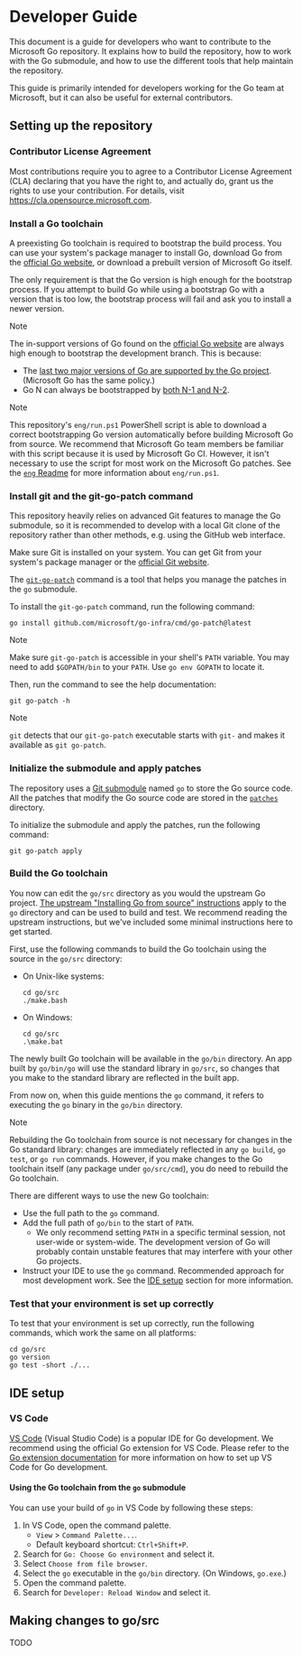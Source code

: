 # Developer Guide

This document is a guide for developers who want to contribute to the Microsoft Go repository.
It explains how to build the repository, how to work with the Go submodule, and how to use the different tools that help maintain the repository.

This guide is primarily intended for developers working for the Go team at Microsoft, but it can also be useful for external contributors.

## Setting up the repository

### Contributor License Agreement

Most contributions require you to agree to a Contributor License Agreement (CLA) declaring that you have the right to, and actually do, grant us the rights to use your contribution.
For details, visit https://cla.opensource.microsoft.com.

### Install a Go toolchain

A preexisting Go toolchain is required to bootstrap the build process.
You can use your system's package manager to install Go, download Go from the [official Go website](https://golang.org/dl/), or download a prebuilt version of Microsoft Go itself.

The only requirement is that the Go version is high enough for the bootstrap process.
If you attempt to build Go while using a bootstrap Go with a version that is too low, the bootstrap process will fail and ask you to install a newer version.

> [!NOTE]
> The in-support versions of Go found on the [official Go website](https://golang.org/dl/) are always high enough to bootstrap the development branch.
> This is because:
> * The [last two major versions of Go are supported by the Go project](https://go.dev/s/release#release-maintenance). (Microsoft Go has the same policy.)
> * Go N can always be bootstrapped by [both N-1 and N-2](https://tip.golang.org/doc/install/source#go14).

> [!NOTE]
> This repository's `eng/run.ps1` PowerShell script is able to download a correct bootstrapping Go version automatically before building Microsoft Go from source.
> We recommend that Microsoft Go team members be familiar with this script because it is used by Microsoft Go CI.
> However, it isn't necessary to use the script for most work on the Microsoft Go patches.
> See the [`eng` Readme](/eng/README.md) for more information about `eng/run.ps1`.

### Install git and the git-go-patch command

This repository heavily relies on advanced Git features to manage the Go submodule, so it is recommended to develop with a local Git clone of the repository rather than other methods, e.g. using the GitHub web interface.

Make sure Git is installed on your system.
You can get Git from your system's package manager or the [official Git website](https://git-scm.com/downloads).

The [`git-go-patch`](https://github.com/microsoft/go-infra/tree/main/cmd/git-go-patch) command is a tool that helps you manage the patches in the `go` submodule.

To install the `git-go-patch` command, run the following command:

```
go install github.com/microsoft/go-infra/cmd/go-patch@latest
```

> [!NOTE]
> Make sure `git-go-patch` is accessible in your shell's `PATH` variable.
> You may need to add `$GOPATH/bin` to your `PATH`. Use `go env GOPATH` to locate it.

Then, run the command to see the help documentation:

```
git go-patch -h
```

> [!NOTE]
> `git` detects that our `git-go-patch` executable starts with `git-` and makes it available as `git go-patch`.

### Initialize the submodule and apply patches

The repository uses a [Git submodule](https://git-scm.com/book/en/v2/Git-Tools-Submodules) named `go` to store the Go source code.
All the patches that modify the Go source code are stored in the [`patches`](../../patches) directory.

To initialize the submodule and apply the patches, run the following command:

```
git go-patch apply
```

### Build the Go toolchain

You now can edit the `go/src` directory as you would the upstream Go project.
[The upstream "Installing Go from source" instructions](https://go.dev/doc/install/source) apply to the `go` directory and can be used to build and test.
We recommend reading the upstream instructions, but we've included some minimal instructions here to get started.

First, use the following commands to build the Go toolchain using the source in the `go/src` directory:

- On Unix-like systems:
    ```
    cd go/src
    ./make.bash
    ```

- On Windows:
    ```
    cd go/src
    .\make.bat
    ```

The newly built Go toolchain will be available in the `go/bin` directory.
An app built by `go/bin/go` will use the standard library in `go/src`, so changes that you make to the standard library are reflected in the built app.

From now on, when this guide mentions the `go` command, it refers to executing the `go` binary in the `go/bin` directory.

> [!NOTE]
> Rebuilding the Go toolchain from source is not necessary for changes in the Go standard library: changes are immediately reflected in any `go build`, `go test`, or `go run` commands.
> However, if you make changes to the Go toolchain itself (any package under `go/src/cmd`), you do need to rebuild the Go toolchain.

There are different ways to use the new Go toolchain:

- Use the full path to the `go` command.
- Add the full path of `go/bin` to the start of `PATH`.
  - We only recommend setting `PATH` in a specific terminal session, not user-wide or system-wide. The development version of Go will probably contain unstable features that may interfere with your other Go projects.
- Instruct your IDE to use the `go` command. Recommended approach for most development work. See the [IDE setup](#ide-setup) section for more information.

### Test that your environment is set up correctly

To test that your environment is set up correctly, run the following commands, which work the same on all platforms:

```
cd go/src
go version
go test -short ./...
```

## IDE setup

### VS Code

[VS Code](https://code.visualstudio.com/) (Visual Studio Code) is a popular IDE for Go development.
We recommend using the official Go extension for VS Code.
Please refer to the [Go extension documentation](https://code.visualstudio.com/docs/languages/go) for more information on how to set up VS Code for Go development.

#### Using the Go toolchain from the `go` submodule

You can use your build of `go` in VS Code by following these steps:

1. In VS Code, open the command palette.
    - `View` > `Command Palette...`.
    - Default keyboard shortcut: `Ctrl+Shift+P`.
1. Search for `Go: Choose Go environment` and select it.
1. Select `Choose from file browser`.
1. Select the `go` executable in the `go/bin` directory. (On Windows, `go.exe`.)
1. Open the command palette.
1. Search for `Developer: Reload Window` and select it.

## Making changes to go/src

TODO
